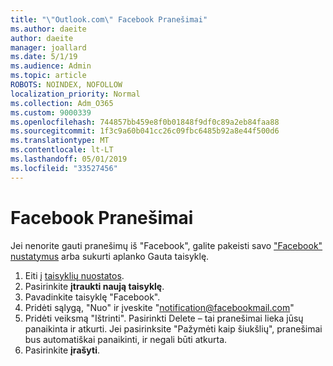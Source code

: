 ```yaml
---
title: "\"Outlook.com\" Facebook Pranešimai"
ms.author: daeite
author: daeite
manager: joallard
ms.date: 5/1/19
ms.audience: Admin
ms.topic: article
ROBOTS: NOINDEX, NOFOLLOW
localization_priority: Normal
ms.collection: Adm_O365
ms.custom: 9000339
ms.openlocfilehash: 744857bb459e8f0b01848f9df0c89a2eb84faa88
ms.sourcegitcommit: 1f3c9a60b041cc26c09fbc6485b92a8e44f500d6
ms.translationtype: MT
ms.contentlocale: lt-LT
ms.lasthandoff: 05/01/2019
ms.locfileid: "33527456"
---
```

# <a name="facebook-notifications"></a>Facebook Pranešimai

Jei nenorite gauti pranešimų iš "Facebook", galite pakeisti savo ["Facebook" nustatymus](https://www.facebook.com/settings?tab=notifications) arba sukurti aplanko Gauta taisyklę.

1. Eiti į [taisyklių nuostatos](https://outlook.live.com/mail/options/mail/rules/inboxRules).
1. Pasirinkite **įtraukti naują taisyklę**.
1. Pavadinkite taisyklę "Facebook".
1. Pridėti sąlygą, "Nuo" ir įveskite "notification@facebookmail.com"
1. Pridėti veiksmą "Ištrinti". Pasirinkti Delete – tai pranešimai lieka jūsų panaikinta ir atkurti. Jei pasirinksite "Pažymėti kaip šiukšlių", pranešimai bus automatiškai panaikinti, ir negali būti atkurta.
1. Pasirinkite **įrašyti**.